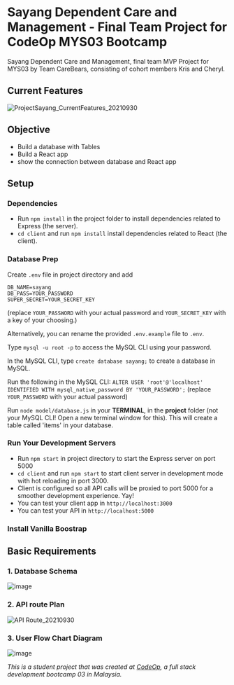 # Sayang Dependent Care and Management - Final Team Project for CodeOp MYS03 Bootcamp
Sayang Dependent Care and Management, final team MVP Project for MYS03 by Team CareBears, consisting of cohort members Kris and Cheryl.

## Current Features
![ProjectSayang_CurrentFeatures_20210930](https://user-images.githubusercontent.com/86417917/136498711-0587f78e-a0ef-4826-be43-26fceaab46a7.jpg)

## Objective
- Build a database with Tables
- Build a React app
- show the connection between database and React app

## Setup

### Dependencies

- Run `npm install` in the project folder to install dependencies related to Express (the server).
- `cd client` and run `npm install` install dependencies related to React (the client).

### Database Prep

Create `.env` file in project directory and add

```
DB_NAME=sayang
DB_PASS=YOUR_PASSWORD
SUPER_SECRET=YOUR_SECRET_KEY

```
(replace `YOUR_PASSWORD` with your actual password and `YOUR_SECRET_KEY` with a key of your choosing.)

Alternatively, you can rename the provided `.env.example` file to `.env`.

Type `mysql -u root -p` to access the MySQL CLI using your password.

In the MySQL CLI, type `create database sayang;` to create a database in MySQL.

Run the following in the MySQL CLI: `ALTER USER 'root'@'localhost' IDENTIFIED WITH mysql_native_password BY 'YOUR_PASSWORD';` (replace `YOUR_PASSWORD` with your actual password)

Run `node model/database.js` in your **TERMINAL**, in the **project** folder (not your MySQL CLI! Open a new terminal window for this). This will create a table called 'items' in your database.

### Run Your Development Servers

- Run `npm start` in project directory to start the Express server on port 5000
- `cd client` and run `npm start` to start client server in development mode with hot reloading in port 3000.
- Client is configured so all API calls will be proxied to port 5000 for a smoother development experience. Yay!
- You can test your client app in `http://localhost:3000`
- You can test your API in `http://localhost:5000`

### Install Vanilla Boostrap

## Basic Requirements

### 1. Database Schema
![image](https://user-images.githubusercontent.com/86417917/136498355-84216890-9e60-4360-b830-4820b20ef742.png)

### 2. API route Plan
![API Route_20210930](https://user-images.githubusercontent.com/86417917/136498170-963d85aa-ac59-49a4-9149-05126e355063.png)

### 3. User Flow Chart Diagram
![image](https://user-images.githubusercontent.com/86417917/136498063-902bcb7b-7b48-4196-9a8d-d550521a5bf1.png)


_This is a student project that was created at [CodeOp](http://codeop.tech), a full stack development bootcamp 03 in Malaysia._
